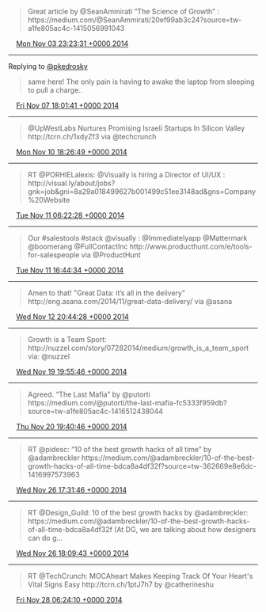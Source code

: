 > Great article by @SeanAmmirati “The Science of Growth” : https://medium\.com/@SeanAmmirati/20ef99ab3c24?source\=tw\-a1fe805ac4c\-1415056991043

<img src="../../media/tweet.ico" width="12" /> [Mon Nov 03 23:23:31 +0000 2014](https://twitter.com/adambreckler/status/529413592815116288)

----

Replying to [@pkedrosky](https://twitter.com/pkedrosky/status/530781140937105409)

> same here\! The only pain is having to awake the laptop from sleeping to pull a charge\.\.

<img src="../../media/tweet.ico" width="12" /> [Fri Nov 07 18:01:41 +0000 2014](https://twitter.com/adambreckler/status/530782153181630464)

----

> @UpWestLabs Nurtures Promising Israeli Startups In Silicon Valley http://tcrn\.ch/1xdyZf3 via @techcrunch

<img src="../../media/tweet.ico" width="12" /> [Mon Nov 10 18:26:49 +0000 2014](https://twitter.com/adambreckler/status/531875642669666304)

----

> RT @PORHIELalexis: @Visually is hiring a Director of UI/UX :   
> http://visual\.ly/about/jobs?gnk\=job&gni\=8a29a018499627b001499c51ee3148ad&gns\=Company%20Website

<img src="../../media/tweet.ico" width="12" /> [Tue Nov 11 06:22:28 +0000 2014](https://twitter.com/adambreckler/status/532055739351572480)

----

> Our \#salestools \#stack @visually : @Immediatelyapp  @Mattermark @boomerang @FullContactInc http://www\.producthunt\.com/e/tools\-for\-salespeople via @ProductHunt

<img src="../../media/tweet.ico" width="12" /> [Tue Nov 11 16:44:34 +0000 2014](https://twitter.com/adambreckler/status/532212298635419648)

----

> Amen to that\! "Great Data: it’s all in the delivery" http://eng\.asana\.com/2014/11/great\-data\-delivery/ via @asana

<img src="../../media/tweet.ico" width="12" /> [Wed Nov 12 20:44:28 +0000 2014](https://twitter.com/adambreckler/status/532635058079674368)

----

> Growth is a Team Sport: http://nuzzel\.com/story/07282014/medium/growth\_is\_a\_team\_sport via: @nuzzel

<img src="../../media/tweet.ico" width="12" /> [Wed Nov 19 19:55:46 +0000 2014](https://twitter.com/adambreckler/status/535159516904833024)

----

> Agreed\. “The Last Mafia” by @putorti https://medium\.com/@putorti/the\-last\-mafia\-fc5333f959db?source\=tw\-a1fe805ac4c\-1416512438044

<img src="../../media/tweet.ico" width="12" /> [Thu Nov 20 19:40:46 +0000 2014](https://twitter.com/adambreckler/status/535518132354301952)

----

> RT @pidesc: “10 of the best growth hacks of all time” by @adambreckler https://medium\.com/@adambreckler/10\-of\-the\-best\-growth\-hacks\-of\-all\-time\-bdca8a4df32f?source\=tw\-362669e8e6dc\-1416997573963

<img src="../../media/tweet.ico" width="12" /> [Wed Nov 26 17:31:46 +0000 2014](https://twitter.com/adambreckler/status/537659994045296640)

----

> RT @Design\_Guild: 10 of the best growth hacks by @adambreckler: https://medium\.com/@adambreckler/10\-of\-the\-best\-growth\-hacks\-of\-all\-time\-bdca8a4df32f \(At DG, we are talking about how designers can do g…

<img src="../../media/tweet.ico" width="12" /> [Wed Nov 26 18:09:43 +0000 2014](https://twitter.com/adambreckler/status/537669543460478976)

----

> RT @TechCrunch: MOCAheart Makes Keeping Track Of Your Heart's Vital Signs Easy http://tcrn\.ch/1ptJ7h7 by @catherineshu

<img src="../../media/tweet.ico" width="12" /> [Fri Nov 28 06:24:10 +0000 2014](https://twitter.com/adambreckler/status/538216762932600832)
